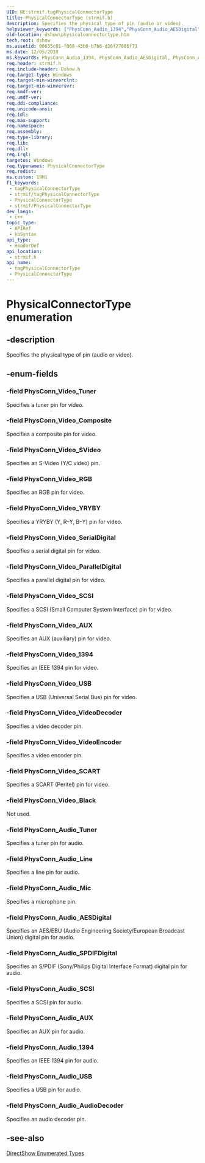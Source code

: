 ```yaml
---
UID: NE:strmif.tagPhysicalConnectorType
title: PhysicalConnectorType (strmif.h)
description: Specifies the physical type of pin (audio or video).
helpviewer_keywords: ["PhysConn_Audio_1394","PhysConn_Audio_AESDigital","PhysConn_Audio_AUX","PhysConn_Audio_AudioDecoder","PhysConn_Audio_Line","PhysConn_Audio_Mic","PhysConn_Audio_SCSI","PhysConn_Audio_SPDIFDigital","PhysConn_Audio_Tuner","PhysConn_Audio_USB","PhysConn_Video_1394","PhysConn_Video_AUX","PhysConn_Video_Black","PhysConn_Video_Composite","PhysConn_Video_ParallelDigital","PhysConn_Video_RGB","PhysConn_Video_SCART","PhysConn_Video_SCSI","PhysConn_Video_SVideo","PhysConn_Video_SerialDigital","PhysConn_Video_Tuner","PhysConn_Video_USB","PhysConn_Video_VideoDecoder","PhysConn_Video_VideoEncoder","PhysConn_Video_YRYBY","PhysicalConnectorType","PhysicalConnectorType enumeration [DirectShow]","PhysicalConnectorTypeEnumeration","dshow.physicalconnectortype","strmif/PhysConn_Audio_1394","strmif/PhysConn_Audio_AESDigital","strmif/PhysConn_Audio_AUX","strmif/PhysConn_Audio_AudioDecoder","strmif/PhysConn_Audio_Line","strmif/PhysConn_Audio_Mic","strmif/PhysConn_Audio_SCSI","strmif/PhysConn_Audio_SPDIFDigital","strmif/PhysConn_Audio_Tuner","strmif/PhysConn_Audio_USB","strmif/PhysConn_Video_1394","strmif/PhysConn_Video_AUX","strmif/PhysConn_Video_Black","strmif/PhysConn_Video_Composite","strmif/PhysConn_Video_ParallelDigital","strmif/PhysConn_Video_RGB","strmif/PhysConn_Video_SCART","strmif/PhysConn_Video_SCSI","strmif/PhysConn_Video_SVideo","strmif/PhysConn_Video_SerialDigital","strmif/PhysConn_Video_Tuner","strmif/PhysConn_Video_USB","strmif/PhysConn_Video_VideoDecoder","strmif/PhysConn_Video_VideoEncoder","strmif/PhysConn_Video_YRYBY","strmif/PhysicalConnectorType"]
old-location: dshow\physicalconnectortype.htm
tech.root: dshow
ms.assetid: 00635c01-f068-43b0-b7b6-d26f27886f71
ms.date: 12/05/2018
ms.keywords: PhysConn_Audio_1394, PhysConn_Audio_AESDigital, PhysConn_Audio_AUX, PhysConn_Audio_AudioDecoder, PhysConn_Audio_Line, PhysConn_Audio_Mic, PhysConn_Audio_SCSI, PhysConn_Audio_SPDIFDigital, PhysConn_Audio_Tuner, PhysConn_Audio_USB, PhysConn_Video_1394, PhysConn_Video_AUX, PhysConn_Video_Black, PhysConn_Video_Composite, PhysConn_Video_ParallelDigital, PhysConn_Video_RGB, PhysConn_Video_SCART, PhysConn_Video_SCSI, PhysConn_Video_SVideo, PhysConn_Video_SerialDigital, PhysConn_Video_Tuner, PhysConn_Video_USB, PhysConn_Video_VideoDecoder, PhysConn_Video_VideoEncoder, PhysConn_Video_YRYBY, PhysicalConnectorType, PhysicalConnectorType enumeration [DirectShow], PhysicalConnectorTypeEnumeration, dshow.physicalconnectortype, strmif/PhysConn_Audio_1394, strmif/PhysConn_Audio_AESDigital, strmif/PhysConn_Audio_AUX, strmif/PhysConn_Audio_AudioDecoder, strmif/PhysConn_Audio_Line, strmif/PhysConn_Audio_Mic, strmif/PhysConn_Audio_SCSI, strmif/PhysConn_Audio_SPDIFDigital, strmif/PhysConn_Audio_Tuner, strmif/PhysConn_Audio_USB, strmif/PhysConn_Video_1394, strmif/PhysConn_Video_AUX, strmif/PhysConn_Video_Black, strmif/PhysConn_Video_Composite, strmif/PhysConn_Video_ParallelDigital, strmif/PhysConn_Video_RGB, strmif/PhysConn_Video_SCART, strmif/PhysConn_Video_SCSI, strmif/PhysConn_Video_SVideo, strmif/PhysConn_Video_SerialDigital, strmif/PhysConn_Video_Tuner, strmif/PhysConn_Video_USB, strmif/PhysConn_Video_VideoDecoder, strmif/PhysConn_Video_VideoEncoder, strmif/PhysConn_Video_YRYBY, strmif/PhysicalConnectorType
req.header: strmif.h
req.include-header: Dshow.h
req.target-type: Windows
req.target-min-winverclnt: 
req.target-min-winversvr: 
req.kmdf-ver: 
req.umdf-ver: 
req.ddi-compliance: 
req.unicode-ansi: 
req.idl: 
req.max-support: 
req.namespace: 
req.assembly: 
req.type-library: 
req.lib: 
req.dll: 
req.irql: 
targetos: Windows
req.typenames: PhysicalConnectorType
req.redist: 
ms.custom: 19H1
f1_keywords:
 - tagPhysicalConnectorType
 - strmif/tagPhysicalConnectorType
 - PhysicalConnectorType
 - strmif/PhysicalConnectorType
dev_langs:
 - c++
topic_type:
 - APIRef
 - kbSyntax
api_type:
 - HeaderDef
api_location:
 - strmif.h
api_name:
 - tagPhysicalConnectorType
 - PhysicalConnectorType
---
```


# PhysicalConnectorType enumeration


## -description

Specifies the physical type of pin (audio or video).

## -enum-fields

### -field PhysConn_Video_Tuner

Specifies a tuner pin for video.

### -field PhysConn_Video_Composite

Specifies a composite pin for video.

### -field PhysConn_Video_SVideo

Specifies an S-Video (Y/C video) pin.

### -field PhysConn_Video_RGB

Specifies an RGB pin for video.

### -field PhysConn_Video_YRYBY

Specifies a YRYBY (Y, R–Y, B–Y) pin for video.

### -field PhysConn_Video_SerialDigital

Specifies a serial digital pin for video.

### -field PhysConn_Video_ParallelDigital

Specifies a parallel digital pin for video.

### -field PhysConn_Video_SCSI

Specifies a SCSI (Small Computer System Interface) pin for video.

### -field PhysConn_Video_AUX

Specifies an AUX (auxiliary) pin for video.

### -field PhysConn_Video_1394

Specifies an IEEE 1394 pin for video.

### -field PhysConn_Video_USB

Specifies a USB (Universal Serial Bus) pin for video.

### -field PhysConn_Video_VideoDecoder

Specifies a video decoder pin.

### -field PhysConn_Video_VideoEncoder

Specifies a video encoder pin.

### -field PhysConn_Video_SCART

Specifies a SCART (Peritel) pin for video.

### -field PhysConn_Video_Black

Not used.

### -field PhysConn_Audio_Tuner

Specifies a tuner pin for audio.

### -field PhysConn_Audio_Line

Specifies a line pin for audio.

### -field PhysConn_Audio_Mic

Specifies a microphone pin.

### -field PhysConn_Audio_AESDigital

Specifies an AES/EBU (Audio Engineering Society/European Broadcast Union) digital pin for audio.

### -field PhysConn_Audio_SPDIFDigital

Specifies an S/PDIF (Sony/Philips Digital Interface Format) digital pin for audio.

### -field PhysConn_Audio_SCSI

Specifies a SCSI pin for audio.

### -field PhysConn_Audio_AUX

Specifies an AUX pin for audio.

### -field PhysConn_Audio_1394

Specifies an IEEE 1394 pin for audio.

### -field PhysConn_Audio_USB

Specifies a USB pin for audio.

### -field PhysConn_Audio_AudioDecoder

Specifies an audio decoder pin.

## -see-also

<a href="/windows/desktop/DirectShow/directshow-enumerated-types">DirectShow Enumerated Types</a>

